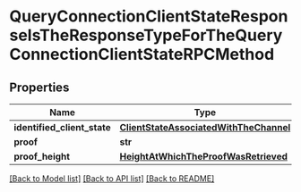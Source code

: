 # QueryConnectionClientStateResponseIsTheResponseTypeForTheQueryConnectionClientStateRPCMethod

## Properties
Name | Type | Description | Notes
------------ | ------------- | ------------- | -------------
**identified_client_state** | [**ClientStateAssociatedWithTheChannel**](ClientStateAssociatedWithTheChannel.md) |  | [optional] 
**proof** | **str** |  | [optional] 
**proof_height** | [**HeightAtWhichTheProofWasRetrieved**](HeightAtWhichTheProofWasRetrieved.md) |  | [optional] 

[[Back to Model list]](../README.md#documentation-for-models) [[Back to API list]](../README.md#documentation-for-api-endpoints) [[Back to README]](../README.md)

